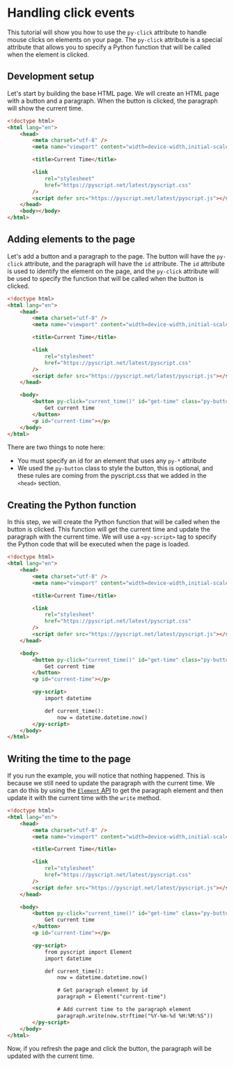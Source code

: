 # Handling click events

This tutorial will show you how to use the `py-click` attribute to handle mouse clicks on elements on your page. The `py-click` attribute is a special attribute that allows you to specify a Python function that will be called when the element is clicked.

## Development setup

Let's start by building the base HTML page. We will create an HTML page with a button and a paragraph. When the button is clicked, the paragraph will show the current time.

```html
<!doctype html>
<html lang="en">
    <head>
        <meta charset="utf-8" />
        <meta name="viewport" content="width=device-width,initial-scale=1" />

        <title>Current Time</title>

        <link
            rel="stylesheet"
            href="https://pyscript.net/latest/pyscript.css"
        />
        <script defer src="https://pyscript.net/latest/pyscript.js"></script>
    </head>
    <body></body>
</html>
```

## Adding elements to the page

Let's add a button and a paragraph to the page. The button will have the `py-click` attribute, and the paragraph will have the `id` attribute. The `id` attribute is used to identify the element on the page, and the `py-click` attribute will be used to specify the function that will be called when the button is clicked.

```html
<!doctype html>
<html lang="en">
    <head>
        <meta charset="utf-8" />
        <meta name="viewport" content="width=device-width,initial-scale=1" />

        <title>Current Time</title>

        <link
            rel="stylesheet"
            href="https://pyscript.net/latest/pyscript.css"
        />
        <script defer src="https://pyscript.net/latest/pyscript.js"></script>
    </head>

    <body>
        <button py-click="current_time()" id="get-time" class="py-button">
            Get current time
        </button>
        <p id="current-time"></p>
    </body>
</html>
```

There are two things to note here:

-   You must specify an id for an element that uses any `py-*` attribute
-   We used the `py-button` class to style the button, this is optional, and these rules are coming from the pyscript.css that we added in the `<head>` section.

## Creating the Python function

In this step, we will create the Python function that will be called when the button is clicked. This function will get the current time and update the paragraph with the current time. We will use a `<py-script>` tag to specify the Python code that will be executed when the page is loaded.

```html
<!doctype html>
<html lang="en">
    <head>
        <meta charset="utf-8" />
        <meta name="viewport" content="width=device-width,initial-scale=1" />

        <title>Current Time</title>

        <link
            rel="stylesheet"
            href="https://pyscript.net/latest/pyscript.css"
        />
        <script defer src="https://pyscript.net/latest/pyscript.js"></script>
    </head>

    <body>
        <button py-click="current_time()" id="get-time" class="py-button">
            Get current time
        </button>
        <p id="current-time"></p>

        <py-script>
            import datetime

            def current_time():
                now = datetime.datetime.now()
        </py-script>
    </body>
</html>
```

## Writing the time to the page

If you run the example, you will notice that nothing happened. This is because we still need to update the paragraph with the current time. We can do this by using the [`Element` API](../reference/API/element.md) to get the paragraph element and then update it with the current time with the `write` method.

```html
<!doctype html>
<html lang="en">
    <head>
        <meta charset="utf-8" />
        <meta name="viewport" content="width=device-width,initial-scale=1" />

        <title>Current Time</title>

        <link
            rel="stylesheet"
            href="https://pyscript.net/latest/pyscript.css"
        />
        <script defer src="https://pyscript.net/latest/pyscript.js"></script>
    </head>

    <body>
        <button py-click="current_time()" id="get-time" class="py-button">
            Get current time
        </button>
        <p id="current-time"></p>

        <py-script>
            from pyscript import Element
            import datetime

            def current_time():
                now = datetime.datetime.now()

                # Get paragraph element by id
                paragraph = Element("current-time")

                # Add current time to the paragraph element
                paragraph.write(now.strftime("%Y-%m-%d %H:%M:%S"))
        </py-script>
    </body>
</html>
```

Now, if you refresh the page and click the button, the paragraph will be updated with the current time.
